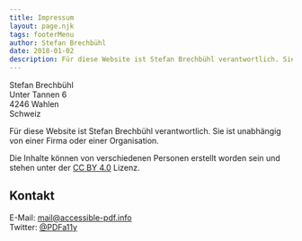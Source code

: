 ```yaml
---
title: Impressum
layout: page.njk
tags: footerMenu
author: Stefan Brechbühl
date: 2018-01-02
description: Für diese Website ist Stefan Brechbühl verantwortlich. Sie ist unabhängig von einer Firma oder einer Organisation.
---
```


Stefan Brechbühl  
Unter Tannen 6  
4246 Wahlen  
Schweiz

Für diese Website ist Stefan Brechbühl verantwortlich. Sie ist unabhängig von einer Firma oder einer Organisation.

Die Inhalte können von verschiedenen Personen erstellt worden sein und stehen unter der [CC BY 4.0](https://creativecommons.org/licenses/by/4.0/deed.de) Lizenz.

## Kontakt

E-Mail: [mail@accessible-pdf.info](mailto:mail@accessible-pdf.info)  
Twitter: [@PDFa11y](https://twitter.com/PDFa11y)

